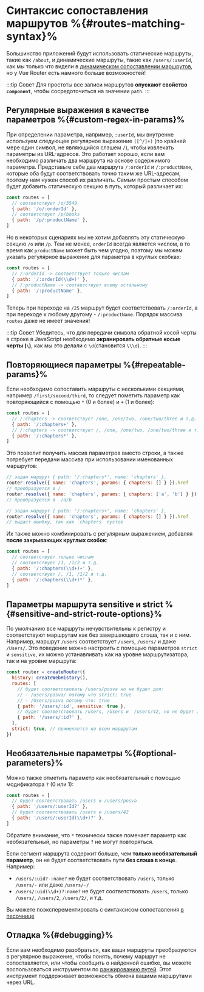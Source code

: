 # Синтаксис сопоставления маршрутов %{#routes-matching-syntax}%

<VueSchoolLink
  href="https://vueschool.io/lessons/vue-router-4-advanced-routes-matching-syntax"
  title="Узнайте, как использовать расширенный синтаксис сопоставления маршрутов"
/>

Большинство приложений будут использовать статические маршруты, такие как `/about`, и динамические маршруты, такие как `/users/:userId`, как мы только что видели в [динамическом сопоставлении маршрутов](./dynamic-matching.md), но у Vue Router есть намного больше возможностей!

:::tip Совет
Для простоты все записи маршрутов **опускают свойство `component`**, чтобы сосредоточиться на значении `path`.
:::

## Регулярные выражения в качестве параметров %{#сustom-regex-in-params}%

При определении параметра, например, `:userId`, мы внутренне используем следующее регулярное выражение `([^/]+)` (по крайней мере один символ, не являющийся слэшем `/`), чтобы извлекать параметры из URL-адресов. Это работает хорошо, если вам необходимо различать два маршрута на основе содержимого параметра. Представьте себе два маршрута `/:orderId` и `/:productName`, которые оба будут соответствовать точно таким же URL-адресам, поэтому нам нужен способ их различать. Самым простым способом будет добавить статическую секцию в путь, который различает их:

```js
const routes = [
  // соответствует /o/3549
  { path: '/o/:orderId' },
  // соответствует /p/books
  { path: '/p/:productName' },
]
```

Но в некоторых сценариях мы не хотим добавлять эту статическую секцию `/o` или `/p`. Тем не менее, `orderId` всегда является числом, в то время как `productName` может быть чем угодно, поэтому мы можем указать регулярное выражение для параметра в круглых скобках:

```js
const routes = [
  // /:orderId -> соответствует только числам
  { path: '/:orderId(\\d+)' },
  // /:productName -> соответствует всему остальному
  { path: '/:productName' },
]
```

Теперь при переходе на `/25` маршрут будет соответствовать `/:orderId`, а при переходе к любому другому - `/:productName`. Порядок массива `routes` даже не имеет значения!

:::tip Совет
Убедитесь, что для передачи символа обратной косой черты в строке в JavaScript необходимо **экранировать обратные косые черты (`\`)**, как мы это делали с `\d`(становится `\\\d`).
:::

## Повторяющиеся параметры %{#repeatable-params}%

Если необходимо сопоставить маршруты с несколькими секциями, например `/first/second/third`, то следует пометить параметр как повторяющийся с помощью `*` (0 и более) и `+` (1 и более):

```js
const routes = [
  // /:chapters -> соответствует /one, /one/two, /one/two/three и т.д.
  { path: '/:chapters+' },
  // /:chapters -> соответствует /, /one, /one/two, /one/two/three и т.д.
  { path: '/:chapters*' },
]
```

Это позволит получить массив параметров вместо строки, а также потребует передачи массива при использовании именованных маршрутов:

```js
// задан маршрут { path: '/:chapters*', name: 'chapters' },
router.resolve({ name: 'chapters', params: { chapters: [] } }).href
// преобразуется в /
router.resolve({ name: 'chapters', params: { chapters: ['a', 'b'] } }).href
// преобразуется в  /a/b

// задан маршрут { path: '/:chapters+', name: 'chapters' },
router.resolve({ name: 'chapters', params: { chapters: [] } }).href
// выдаст ошибку, так как `chapters` пустое
```

Их также можно комбинировать с регулярным выражением, добавляя **после закрывающих круглых скобок**:

```js
const routes = [
  // соответствует только числам
  // соответствует /1, /1/2 и т.д.
  { path: '/:chapters(\\d+)+' },
  // соответствует /, /1, /1/2 и т.д.
  { path: '/:chapters(\\d+)*' },
]
```

## Параметры маршрута sensitive и strict %{#sensitive-and-strict-route-options}%

По умолчанию все маршруты нечувствительны к регистру и соответствуют маршрутам как без завершающего слэша, так и с ним. Например, маршрут `/users` соответствует `/users`, `/users/` и даже `/Users/`. Это поведение можно настроить с помощью параметров `strict` и `sensitive`, их можно устанавливать как на уровне маршрутизатора, так и на уровне маршрута:

```js
const router = createRouter({
  history: createWebHistory(),
  routes: [
    // будет соответствовать /users/posva но не будет для:
    // - /users/posva/ потому что strict: true
    // - /Users/posva потому что: true
    { path: '/users/:id', sensitive: true },
    // будет соответствовать /users, /Users и  /users/42, но не будет /users/ или /users/42/
    { path: '/users/:id?' },
  ],
  strict: true, // применяется ко всем маршрутам
})
```

## Необязательные параметры %{#optional-parameters}%

Можно также отметить параметр как необязательный с помощью модификатора `?` (0 или 1):

```js
const routes = [
  // будет соответствовать /users и /users/posva
  { path: '/users/:userId?' },
  // будет соответствовать /users и /users/42
  { path: '/users/:userId(\\d+)?' },
]
```

Обратите внимание, что `*` технически также помечает параметр как необязательный, но параметры `?` не могут повторяться.

Если сегмент маршрута содержит больше, чем **только необязательный параметр**, он не будет соответствовать пути **без слэша в конце**. Например:

- `/users/:uid?-:name?` не будет соответствовать `/users`, только `/users/-` или даже `/users/-/`
- `/users/:uid(\\d+)?:name?` не будет соответствовать `/users`, только `/users/`, `/users/2`, `/users/2/`, и т.д.

Вы можете поэксперементировать с синтаксисом сопоставления [в песочнице](https://paths.esm.dev/?p=AAMsIPQg4AoKzidgQFoEXAmw-IEBBRYYOE0SkABTASiz1qgBpgQA1QTsFjAb3h2onsmlAmGIFsCXjXh4AIA.&t=/users/2/#)

## Отладка %{#debugging}%

Если вам необходимо разобраться, как ваши маршруты преобразуются в регулярное выражение, чтобы понять, почему маршрут не сопоставляется, или чтобы сообщить о найденной ошибке, вы можете воспользоваться инструментом по [ранжированию путей](https://paths.esm.dev/?p=AAMeJSyAwR4UbFDAFxAcAGAIJXMAAA..#). Этот инструмент поддерживает возможность обмена вашими маршрутами через URL.
